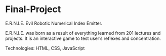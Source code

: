 # Final-Project

E.R.N.I.E.
Evil Robotic Numerical Index Emitter.

E.R.N.I.E. was born as a result of everything learned from 201 lectures and projects. It is an interactive game to test user’s reflexes and concentration.



Technologies: HTML, CSS, JavaScript

